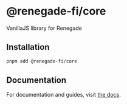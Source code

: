 # @renegade-fi/core

VanillaJS library for Renegade

## Installation

```bash
pnpm add @renegade-fi/core
```

## Documentation

For documentation and guides, visit [the docs](https://docs.renegade.fi/technical-reference/typescript-sdk).